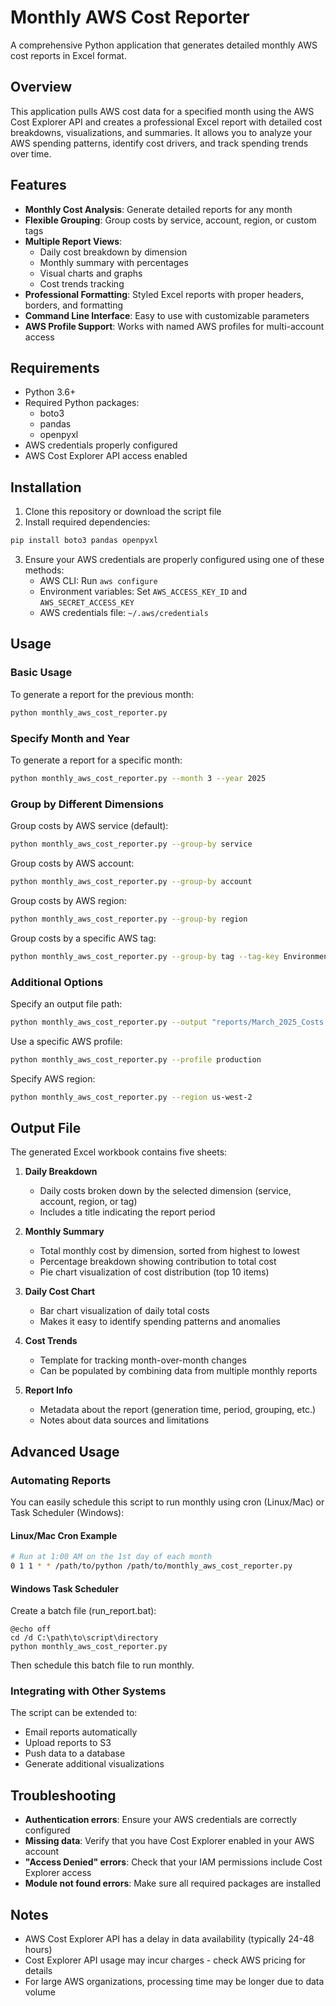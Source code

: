 # Monthly AWS Cost Reporter

A comprehensive Python application that generates detailed monthly AWS cost reports in Excel format.

## Overview

This application pulls AWS cost data for a specified month using the AWS Cost Explorer API and creates a professional Excel report with detailed cost breakdowns, visualizations, and summaries. It allows you to analyze your AWS spending patterns, identify cost drivers, and track spending trends over time.

## Features

- **Monthly Cost Analysis**: Generate detailed reports for any month
- **Flexible Grouping**: Group costs by service, account, region, or custom tags
- **Multiple Report Views**:
  - Daily cost breakdown by dimension
  - Monthly summary with percentages
  - Visual charts and graphs
  - Cost trends tracking
- **Professional Formatting**: Styled Excel reports with proper headers, borders, and formatting
- **Command Line Interface**: Easy to use with customizable parameters
- **AWS Profile Support**: Works with named AWS profiles for multi-account access

## Requirements

- Python 3.6+
- Required Python packages:
  - boto3
  - pandas
  - openpyxl
- AWS credentials properly configured
- AWS Cost Explorer API access enabled

## Installation

1. Clone this repository or download the script file
2. Install required dependencies:

```bash
pip install boto3 pandas openpyxl
```

3. Ensure your AWS credentials are properly configured using one of these methods:
   - AWS CLI: Run `aws configure`
   - Environment variables: Set `AWS_ACCESS_KEY_ID` and `AWS_SECRET_ACCESS_KEY`
   - AWS credentials file: `~/.aws/credentials`

## Usage

### Basic Usage

To generate a report for the previous month:

```bash
python monthly_aws_cost_reporter.py
```

### Specify Month and Year

To generate a report for a specific month:

```bash
python monthly_aws_cost_reporter.py --month 3 --year 2025
```

### Group by Different Dimensions

Group costs by AWS service (default):

```bash
python monthly_aws_cost_reporter.py --group-by service
```

Group costs by AWS account:

```bash
python monthly_aws_cost_reporter.py --group-by account
```

Group costs by AWS region:

```bash
python monthly_aws_cost_reporter.py --group-by region
```

Group costs by a specific AWS tag:

```bash
python monthly_aws_cost_reporter.py --group-by tag --tag-key Environment
```

### Additional Options

Specify an output file path:

```bash
python monthly_aws_cost_reporter.py --output "reports/March_2025_Costs.xlsx"
```

Use a specific AWS profile:

```bash
python monthly_aws_cost_reporter.py --profile production
```

Specify AWS region:

```bash
python monthly_aws_cost_reporter.py --region us-west-2
```

## Output File

The generated Excel workbook contains five sheets:

1. **Daily Breakdown**
   - Daily costs broken down by the selected dimension (service, account, region, or tag)
   - Includes a title indicating the report period

2. **Monthly Summary**
   - Total monthly cost by dimension, sorted from highest to lowest
   - Percentage breakdown showing contribution to total cost
   - Pie chart visualization of cost distribution (top 10 items)

3. **Daily Cost Chart**
   - Bar chart visualization of daily total costs
   - Makes it easy to identify spending patterns and anomalies

4. **Cost Trends**
   - Template for tracking month-over-month changes
   - Can be populated by combining data from multiple monthly reports

5. **Report Info**
   - Metadata about the report (generation time, period, grouping, etc.)
   - Notes about data sources and limitations

## Advanced Usage

### Automating Reports

You can easily schedule this script to run monthly using cron (Linux/Mac) or Task Scheduler (Windows):

#### Linux/Mac Cron Example

```bash
# Run at 1:00 AM on the 1st day of each month
0 1 1 * * /path/to/python /path/to/monthly_aws_cost_reporter.py
```

#### Windows Task Scheduler

Create a batch file (run_report.bat):
```batch
@echo off
cd /d C:\path\to\script\directory
python monthly_aws_cost_reporter.py
```

Then schedule this batch file to run monthly.

### Integrating with Other Systems

The script can be extended to:
- Email reports automatically
- Upload reports to S3
- Push data to a database
- Generate additional visualizations

## Troubleshooting

- **Authentication errors**: Ensure your AWS credentials are correctly configured
- **Missing data**: Verify that you have Cost Explorer enabled in your AWS account
- **"Access Denied" errors**: Check that your IAM permissions include Cost Explorer access
- **Module not found errors**: Make sure all required packages are installed

## Notes

- AWS Cost Explorer API has a delay in data availability (typically 24-48 hours)
- Cost Explorer API usage may incur charges - check AWS pricing for details
- For large AWS organizations, processing time may be longer due to data volume
